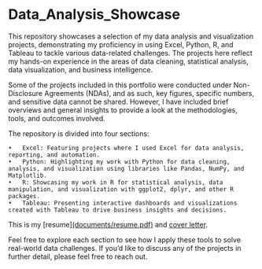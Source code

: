 # Data_Analysis_Showcase
This repository showcases a selection of my data analysis and visualization projects, demonstrating my proficiency in using Excel, Python, R, and Tableau to tackle various data-related challenges. The projects here reflect my hands-on experience in the areas of data cleaning, statistical analysis, data visualization, and business intelligence.

Some of the projects included in this portfolio were conducted under Non-Disclosure Agreements (NDAs), and as such, key figures, specific numbers, and sensitive data cannot be shared. However, I have included brief overviews and general insights to provide a look at the methodologies, tools, and outcomes involved.

The repository is divided into four sections:

	•	Excel: Featuring projects where I used Excel for data analysis, reporting, and automation.
	•	Python: Highlighting my work with Python for data cleaning, analysis, and visualization using libraries like Pandas, NumPy, and Matplotlib.
	•	R: Showcasing my work in R for statistical analysis, data manipulation, and visualization with ggplot2, dplyr, and other R packages.
	•	Tableau: Presenting interactive dashboards and visualizations created with Tableau to drive business insights and decisions.

This is my [resume][(documents/resume.pdf)](https://github.com/harryrlk/Data_Analysis_Showcase/blob/ee74f1f71009a8b9072421483ce708ca69725a46/Liankai%20(Harry)%20Ren.pdf) and [cover letter](documents/cover_letter.pdf).

Feel free to explore each section to see how I apply these tools to solve real-world data challenges. If you’d like to discuss any of the projects in further detail, please feel free to reach out.
